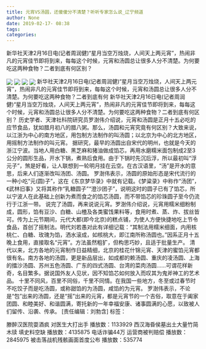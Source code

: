 ```yaml
---
title: 元宵VS汤圆，还傻傻分不清楚？听听专家怎么说_辽宁频道
author: None
date: 2019-02-17- 08:38
tags: 
categories: 
---
```

新华社天津2月16日电(记者周润健)“星月当空万烛烧，人间天上两元宵”，热闹非凡的元宵佳节即将到来，每每这个时候，元宵和汤圆总让很多人分不清楚。为何要吃这两种食物？二者到底有何区别？
<!-- more -->
                
<img align="center" border="0" src="http://p1.ifengimg.com/fck/2019_08/0dbbd89c55e96ae_w600_h429.jpg" />
                
<img align="center" border="0" src="http://p1.ifengimg.com/fck/2019_08/03e81b511827312_w600_h391.jpg" />
            
<img align="center" border="0" src="http://p1.ifengimg.com/fck/2019_08/94ff18be2551db3_w600_h398.jpg" />
<img align="center" border="0" src="http://p2.ifengimg.com/a/2016/0810/204c433878d5cf9size1_w16_h16.png" />
新华社天津2月16日电(记者周润健)“星月当空万烛烧，人间天上两元宵”，热闹非凡的元宵佳节即将到来，每每这个时候，元宵和汤圆总让很多人分不清楚。为何要吃这两种食物？二者到底有何
新华社天津2月16日电(记者周润健)“星月当空万烛烧，人间天上两元宵”，热闹非凡的元宵佳节即将到来，每每这个时候，元宵和汤圆总让很多人分不清楚。为何要吃这两种食物？二者到底有何区别？
历史学者、天津社科院研究员罗澍伟介绍说，元宵和汤圆是正月十五必吃的应节食品，犹如腊月初八的腊八粥。那么，汤圆和元宵究竟有何区别？大致来说，以江浙为中心的南方地区，用包制方法制作的叫汤圆；以北京为中心的北方地区，用摇制方法制作的叫元宵。
据研究，最早的汤圆出自宋代的明州，也就是今天的浙江宁波。当地人用白糖、黑芝麻和猪油做成馅芯，再用水磨糯米面包制成2至3公分的圆形生品，开水下锅，煮熟后食用。由于下锅时先沉后浮，所以最初叫“浮元子”，煞是好看，让人联想到一轮明月挂在云空。在古汉语里，“汤”是开水的意思，后来人们逐渐改叫汤团、汤圆。
罗澍伟表示，汤圆的原始形态是宋代流行的一种小吃“元(圆)子”，这在《东京梦华录》中就有记载。《梦粱录》中称作“汤团”，《武林旧事》又将其称作“乳糖圆子”“澄沙团子”，说明这时的圆子已有了馅芯，所以宁波人在此基础上创新为煮而食之的馅芯汤圆，而不带馅芯的珍珠圆子至今仍流行于江浙一带。
说完了汤圆，再来说说元宵。罗澍伟介绍说，元宵用糯米细粉制成，圆形，馅有豆沙、白糖、山楂及各类蜜饯果料等，食用时煮、蒸、炸、拔丝皆可。传为上元节期间，元代大都(即今北京)的糕点铺，为使人方便快捷地吃上节令食品，首创了摇制法。明代刘若愚对此有详细记载：“其制法用糯米细面，内用核桃仁、白糖、玫瑰为馅，洒水滚成，如核桃大，即江南所称汤圆也。”因系正月十五晚上食用，直接取名“元宵”。方法虽然粗犷，但构思巧妙，且适于批量生产。
清代以来，北方各地的元宵制作日益精细，北京的桂花什锦元宵、天津的蜜馅元宵都很有名。南方各地的汤圆，更是新品层出，如成都的赖汤圆、重庆的凌汤圆、上海的擂沙汤圆、苏州五色汤圆、广东的四式汤圆、台湾的菜肉汤圆……可谓花样新奇，名目繁多。据说国外友人见状，因不知馅芯如何放入而叹其为鬼斧神工的艺术品。
十里不同风，百里不同俗，千里不同情。在我国一些地方，冬至或过春节时不吃饺子而是吃汤圆，或称甜馅的为汤圆，咸馅的为元宵。
罗澍伟表示，不论是“包”出来的汤圆，还是“摇”出来的元宵，都是元宵节的一个吉俗，取意在于阖家团圆、和睦美好、和谐圆满，寄托新的一年幸福安康、诸事圆满的心愿，以致被人们留传、沿袭、传承。
[责任编辑：刘勃含]
标签：
 
             
滕醉汉医院耍酒疯 对医生大打出手
播放数：1133929
西汉海昏侯墓出土大量竹简木牍 填史料空缺
播放数：4135875
电话诈骗44万 运营商被判赔偿
播放数：2845975
被击落战机残骸画面首度公布
播放数：535774
